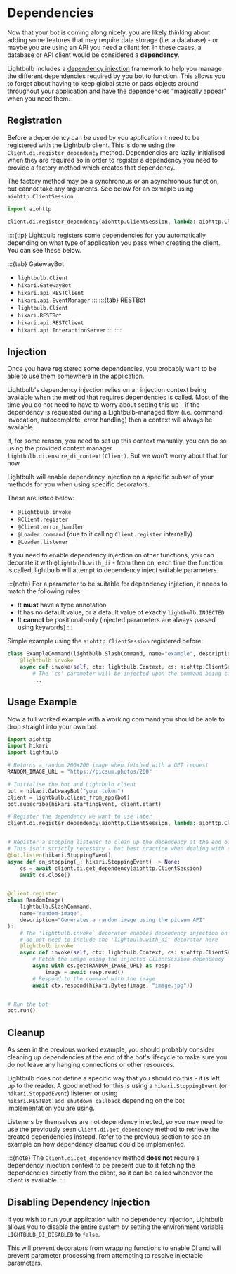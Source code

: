 # Dependencies

Now that your bot is coming along nicely, you are likely thinking about adding some features that may require
data storage (i.e. a database) - or maybe you are using an API you need a client for. In these cases,
a database or API client would be considered a **dependency**.

Lightbulb includes a [dependency injection](https://en.wikipedia.org/wiki/Dependency_injection) framework to help 
you manage the different dependencies required by you bot to function. This allows you to forget about 
having to keep global state or pass objects around throughout your application and have the dependencies 
"magically appear" when you need them.

## Registration

Before a dependency can be used by you application it need to be registered with the Lightbulb client. This
is done using the `Client.di.register_dependency` method. Dependencies are lazily-initialised when they are
required so in order to register a dependency you need to provide a factory method which creates that dependency.

The factory method may be a synchronous or an asynchronous function, but cannot take
any arguments. See below for an exmaple using `aiohttp.ClientSession`.

```python
import aiohttp

client.di.register_dependency(aiohttp.ClientSession, lambda: aiohttp.ClientSession())
```

::::{tip}
Lightbulb registers some dependencies for you automatically depending on what type of application you pass when creating
the client. You can see these below.

:::{tab} GatewayBot
- `lightbulb.Client`
- `hikari.GatewayBot`
- `hikari.api.RESTClient`
- `hikari.api.EventManager`
:::
:::{tab} RESTBot
- `lightbulb.Client`
- `hikari.RESTBot`
- `hikari.api.RESTClient`
- `hikari.api.InteractionServer`
:::
::::

## Injection

Once you have registered some dependencies, you probably want to be able to use them somewhere in the application.

Lightbulb's dependency injection relies on an injection context being available when the method that requires
dependencies is called. Most of the time you do not need to have to worry about setting this up - if the dependency
is requested during a Lightbulb-managed flow (i.e. command invocation, autocomplete, error handling) then a context
will always be available.

If, for some reason, you need to set up this context manually, you can do so using the provided context manager
`lightbulb.di.ensure_di_context(Client)`. But we won't worry about that for now.

Lightbulb will enable dependency injection on a specific subset of your methods for you when using specific decorators.

These are listed below:
- `@lightbulb.invoke`
- `@Client.register`
- `@Client.error_handler`
- `@Loader.command` (due to it calling `Client.register` internally)
- `@Loader.listener`

If you need to enable dependency injection on other functions, you can decorate it with `@lightbulb.with_di` - from
then on, each time the function is called, lightbulb will attempt to dependency inject suitable parameters.

:::{note}
For a parameter to be suitable for dependency injection, it needs to match the following rules:
- It **must** have a type annotation
- It has no default value, or a default value of exactly `lightbulb.INJECTED`
- It **cannot** be positional-only (injected parameters are always passed using keywords)
:::

Simple example using the `aiohttp.ClientSession` registered before:

```python
class ExampleCommand(lightbulb.SlashCommand, name="example", description="example"):
    @lightbulb.invoke
    async def invoke(self, ctx: lightbulb.Context, cs: aiohttp.ClientSession):
        # The 'cs' parameter will be injected upon the command being called
        ...
```

## Usage Example

Now a full worked example with a working command you should be able to drop straight into your own bot.

```python
import aiohttp
import hikari
import lightbulb

# Returns a random 200x200 image when fetched with a GET request
RANDOM_IMAGE_URL = "https://picsum.photos/200"

# Initialise the bot and Lightbulb client
bot = hikari.GatewayBot("your token")
client = lightbulb.client_from_app(bot)
bot.subscribe(hikari.StartingEvent, client.start)

# Register the dependency we want to use later
client.di.register_dependency(aiohttp.ClientSession, lambda: aiohttp.ClientSession())


# Register a stopping listener to clean up the dependency at the end of the bot's lifecycle
# This isn't strictly necessary - but best practice when dealing with database clients or similar
@bot.listen(hikari.StoppingEvent)
async def on_stopping(_: hikari.StoppingEvent) -> None:
    cs = await client.di.get_dependency(aiohttp.ClientSession)
    await cs.close()


@client.register
class RandomImage(
    lightbulb.SlashCommand,
    name="random-image",
    description="Generates a random image using the picsum API"
):
    # The 'lightbulb.invoke` decorator enables dependency injection on the function, so we
    # do not need to include the 'lightbulb.with_di' decorator here
    @lightbulb.invoke
    async def invoke(self, ctx: lightbulb.Context, cs: aiohttp.ClientSession) -> None:
        # Fetch the image using the injected ClientSession dependency
        async with cs.get(RANDOM_IMAGE_URL) as resp:
            image = await resp.read()
        # Respond to the command with the image
        await ctx.respond(hikari.Bytes(image, "image.jpg"))


# Run the bot
bot.run()
```

## Cleanup

As seen in the previous worked example, you should probably consider cleaning up dependencies
at the end of the bot's lifecycle to make sure you do not leave any hanging connections or other resources.

Lightbulb does not define a specific way that you should do this - it is left up to the reader. A good
method for this is using a `hikari.StoppingEvent` (or `hikari.StoppedEvent`) listener or using
`hikari.RESTBot.add_shutdown_callback` depending on the bot implementation you are using.

Listeners by themselves are not dependency injected, so you may need to use the previously seen 
`Client.di.get_dependency` method to retrieve the created dependencies instead. Refer to the previous section
to see an example on how dependency cleanup could be implemented.

:::{note}
The `Client.di.get_dependency` method **does not** require a dependency injection context to
be present due to it fetching the dependencies directly from the client, so it can be called
whenever the client is available.
:::

## Disabling Dependency Injection

If you wish to run your application with no dependency injection, Lightbulb allows you
to disable the entire system by setting the environment variable `LIGHTBULB_DI_DISABLED` to `false`.

This will prevent decorators from wrapping functions to enable DI and will prevent parameter processing
from attempting to resolve injectable parameters.
